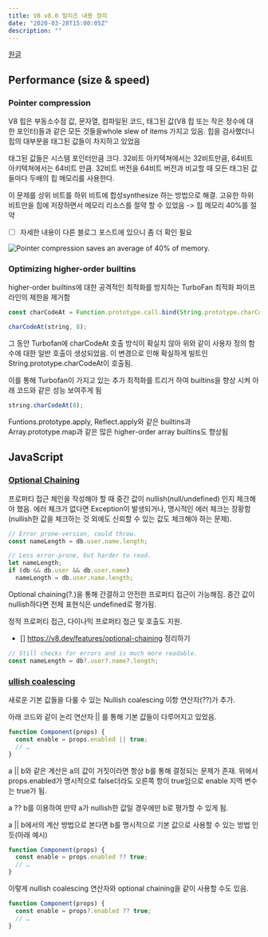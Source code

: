 ```yaml
---
title: V8 v8.0 릴리즈 내용 정리
date: "2020-03-28T15:00:05Z"
description: ""
---
```


[원글](https://v8.dev/blog/v8-release-80)

## Performance (size & speed)

### Pointer compression

V8 힙은 부동소수점 값, 문자열, 컴파일된 코드, 태그된 값(V8 힙 또는 작은 정수에 대한 포인터)들과 같은 모든 것들을whole slew of items 가지고 있음. 힙을 검사했더니 힙의 대부분을 태그된 값들이 차지하고 있었음

태그된 값들은 시스템 포인터만큼 크다. 32비트 아키텍쳐에서는 32비트만큼, 64비트 아키텍쳐에서는 64비트 만큼. 32비트 버전을 64비트 버전과 비교할 때 모든 태그된 값들마다 두배의 힙 메모리를 사용한다.

이 문제를 상위 비트를 하위 비트에 합성synthesize 하는 방법으로 해결. 고유한 하위 비트만을 힙에 저장하면서 메모리 리소스를 절약 할 수 있었음 -> 힙 메모리 40%를 절약

- [ ] 자세한 내용이 다른 블로그 포스트에 있으니 좀 더 확인 필요

![Pointer compression saves an average of 40% of memory.](https://v8.dev/_img/v8-release-80/pointer-compression-chart.svg)

### Optimizing higher-order builtins

higher-order builtins에 대한 공격적인 최적화를 방지하는 TurboFan 최적화 파이프라인의 제한을 제거함

```javascript
const charCodeAt = Function.prototype.call.bind(String.prototype.charCodeAt);

charCodeAt(string, 8);
```

그 동안 Turbofan에 charCodeAt 호출 방식이 확실치 않아 위와 같이 사용자 정의 함수에 대한 일반 호출이 생성되었음. 이 변경으로 인해 확실하게 빌트인 String.prototype.charCodeAt이 호출됨.

이를 통해 Turbofan이 가지고 있는 추가 최적화를 트리거 하여 builtins을 향상 시켜 아래 코드와 같은 성능 보여주게 됨

```javascript
string.charCodeAt(8);
```

Funtions.prototype.apply, Reflect.apply와 같은 builtins과 Array.prototype.map과 같은 많은 higher-order array builtins도 향상됨

## JavaScript

### [Optional Chaining](https://v8.dev/features/optional-chaining)

프로퍼티 접근 체인을 작성해야 할 때 중간 값이 nullish(null/undefined) 인지 체크해야 했음.
에러 체크가 없다면 Exception이 발생되거나, 명시적인 에러 체크는 장황함(nullish한 값을 체크하는 것 외에도 신뢰할 수 있는 값도 체크해야 하는 문제).

```javascript
// Error prone-version, could throw.
const nameLength = db.user.name.length;

// Less error-prone, but harder to read.
let nameLength;
if (db && db.user && db.user.name)
  nameLength = db.user.name.length;
```

Optional chaining(?.)을 통해 간결하고 안전한 프로퍼티 접근이 가능해짐.
중간 값이 nullish하다면 전체 표현식은 undefined로 평가됨.

정적 프로퍼티 접근, 다이나믹 프로퍼티 접근 및 호출도 지원.

- [] <https://v8.dev/features/optional-chaining> 정리하기

```javascript
// Still checks for errors and is much more readable.
const nameLength = db?.user?.name?.length;
```

### [ullish coalescing](https://v8.dev/features/nullish-coalescing)

새로운 기본 값들을 다룰 수 있는 Nullish coalescing 이항 연산자(??)가 추가.

아래 코드와 같이 논리 연산자 || 를 통해 기본 값들이 다루어지고 있었음.

```javascript
function Component(props) {
  const enable = props.enabled || true;
  // …
}
```

a || b와 같은 계산은 a의 값이 거짓이라면 항상 b를 통해 결정되는 문제가 존재. 위에서 props.enabled가 명시적으로 false더라도 오른쪽 항이 true임으로 enable 지역 변수는 true가 됨.

a ?? b를 이용하여 만약 a가 nullish한 값일 경우에만 b로 평가할 수 있게 됨.

a || b에서의 계산 방법으로 본다면 b를 명시적으로 기본 값으로 사용할 수 있는 방법 인 듯(아래 예시)

```javascript
function Component(props) {
  const enable = props.enabled ?? true;
  // …
}
```

이렇게 nullish coalescing 연산자와 optional chaining을 같이 사용할 수도 있음.

```javascript
function Component(props) {
  const enable = props?.enabled ?? true;
  // …
}
```
